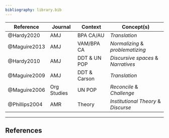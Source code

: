 ```yaml
---
bibliography: library.bib
---
```


Reference       | Journal       | Context       | Concept(s)                            |
---             | ---           | ---           | ---                                   |
@Hardy2020      | AMJ           | BPA CA/AU     | _Translation_                         |
@Maguire2013    | AMJ           | VAM/BPA CA    | _Normalizing_ & _problematizing_      |
@Hardy2010      | AMJ           | DDT & UN POP  | _Discursive spaces_ & _Narratives_    |
@Maguire2009    | AMJ           | DDT & Carson  | _Translation_                         |
@Maguire2006    | Org Studies   | UN POP        | _Reconcile_ & _Challenge_             |
@Phillips2004   | AMR           | Theory        | _Institutional Theory_ & _Discurse_   |


---

## References